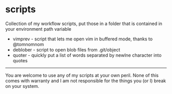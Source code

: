 # scripts
Collection of my workflow scripts, put those in a folder that is contained in your environment path variable

* vimprev - script that lets me open vim in buffered mode, thanks to @tomnomnom
* deblober - script to open blob files from .git/object
* quoter - quickly put a list of words separated by newlne character into quotes

----
You are welcome to use any of my scripts at your own peril. None of this comes with warranty and I am not responsible for the things you (or I) break on your system.
